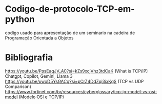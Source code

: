 # Codigo-de-protocolo-TCP-em-python
codigo usado para apresentação de um seminario na cadeira de Programação Orientada a Objetos

# Bibliografia
https://youtu.be/PpsEaqJV_A0?si=kZs9xcjVhz3tdCaK (What is TCP/IP) <br/>
Chatgpt, Copilot, Gemini, Llama 3 <br/>
https://youtu.be/uwoD5YsGACg?si=pCrZ4DdZqi3ixKgS (TCP vs UDP Comparison) <br/>
https://www.fortinet.com/br/resources/cyberglossary/tcp-ip-model-vs-osi-model (Modelo OSI e TCP/IP)

